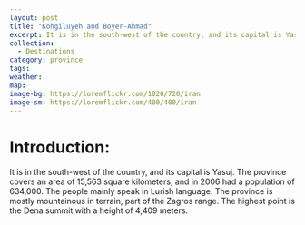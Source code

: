 ```yaml
---
layout: post
title: "Kohgiluyeh and Boyer-Ahmad"
excerpt: It is in the south-west of the country, and its capital is Yasuj. The province covers an area of 15,563 square kilometers, and in 2006 had a population of 634,000.
collection:
  - Destinations
category: province
tags:
weather:
map:
image-bg: https://loremflickr.com/1020/720/iran
image-sm: https://loremflickr.com/400/400/iran
---
```

# **Introduction:**

It is in the south-west of the country, and its capital is Yasuj. The province covers an area of 15,563 square kilometers, and in 2006 had a population of 634,000. The people mainly speak in Lurish language. The province is mostly mountainous in terrain, part of the Zagros range. The highest point is the Dena summit with a height of 4,409 meters.